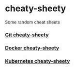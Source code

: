 # cheaty-sheety
Some random cheat sheets

### [Git cheaty-sheety](./git.md)
### [Docker cheaty-sheety](./docker.md)
### [Kubernetes cheaty-sheety](./kubernetes.md)
